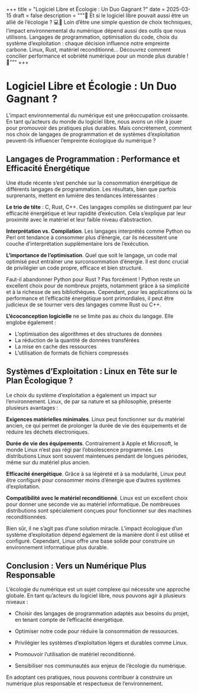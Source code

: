 +++
title = "Logiciel Libre et Écologie : Un Duo Gagnant ?"
date = 2025-03-15
draft = false
description = """🌿 Et si le logiciel libre pouvait aussi être un allié de l’écologie ? 💻🌱 Loin d’être une simple question de choix techniques, l’impact environnemental du numérique dépend aussi des outils que nous utilisons. Langages de programmation, optimisation du code, choix du système d’exploitation : chaque décision influence notre empreinte carbone. Linux, Rust, matériel reconditionné… Découvrez comment concilier performance et sobriété numérique pour un monde plus durable ! 🚀"""
+++
# Logiciel Libre et Écologie : Un Duo Gagnant ?

L’impact environnemental du numérique est une préoccupation croissante. En tant qu’acteurs du monde du logiciel libre, nous avons un rôle à jouer pour promouvoir des pratiques plus durables. Mais concrètement, comment nos choix de langages de programmation et de systèmes d’exploitation peuvent-ils influencer l’empreinte écologique du numérique ?

## **Langages de Programmation : Performance et Efficacité Énergétique**

Une étude récente s’est penchée sur la consommation énergétique de différents langages de programmation. Les résultats, bien que parfois surprenants, mettent en lumière des tendances intéressantes :

**Le trio de tête** : C, Rust, C++. Ces langages compilés se distinguent par leur efficacité énergétique et leur rapidité d’exécution. Cela s’explique par leur proximité avec le matériel et leur faible niveau d’abstraction.

**Interprétation vs. Compilation**. Les langages interprétés comme Python ou Perl ont tendance à consommer plus d’énergie, car ils nécessitent une couche d’interprétation supplémentaire lors de l’exécution.

**L’importance de l’optimisation**. Quel que soit le langage, un code mal optimisé peut entraîner une surconsommation d’énergie. Il est donc crucial de privilégier un code propre, efficace et bien structuré.

Faut-il abandonner Python pour Rust ? Pas forcément ! Python reste un excellent choix pour de nombreux projets, notamment grâce à sa simplicité et à la richesse de ses bibliothèques. Cependant, pour les applications où la performance et l’efficacité énergétique sont primordiales, il peut être judicieux de se tourner vers des langages comme Rust ou C++.

**L’écoconception logicielle** ne se limite pas au choix du langage. Elle englobe également :

*   L’optimisation des algorithmes et des structures de données
*   La réduction de la quantité de données transférées
*   La mise en cache des ressources
*   L’utilisation de formats de fichiers compressés

## **Systèmes d’Exploitation : Linux en Tête sur le Plan Écologique ?**

Le choix du système d’exploitation a également un impact sur l’environnement. Linux, de par sa nature et sa philosophie, présente plusieurs avantages :

**Exigences matérielles minimales**. Linux peut fonctionner sur du matériel ancien, ce qui permet de prolonger la durée de vie des équipements et de réduire les déchets électroniques.

**Durée de vie des équipements**. Contrairement à Apple et Microsoft, le monde Linux n’est pas régi par l’obsolescence programmée. Les distributions Linux sont souvent maintenues pendant de longues périodes, même sur du matériel plus ancien.

**Efficacité énergétique**. Grâce à sa légèreté et à sa modularité, Linux peut être configuré pour consommer moins d’énergie que d’autres systèmes d’exploitation.

**Compatibilité avec le matériel reconditionné**. Linux est un excellent choix pour donner une seconde vie au matériel informatique. De nombreuses distributions sont spécialement conçues pour fonctionner sur des machines reconditionnées.

Bien sûr, il ne s’agit pas d’une solution miracle. L’impact écologique d’un système d’exploitation dépend également de la manière dont il est utilisé et configuré. Cependant, Linux offre une base solide pour construire un environnement informatique plus durable.

## **Conclusion : Vers un Numérique Plus Responsable**

L’écologie du numérique est un sujet complexe qui nécessite une approche globale. En tant qu’acteurs du logiciel libre, nous pouvons agir à plusieurs niveaux :

*   Choisir des langages de programmation adaptés aux besoins du projet, en tenant compte de l’efficacité énergétique.
    
*   Optimiser notre code pour réduire la consommation de ressources.
    
*   Privilégier les systèmes d’exploitation légers et durables comme Linux.
    
*   Promouvoir l’utilisation de matériel reconditionné.
    
*   Sensibiliser nos communautés aux enjeux de l’écologie du numérique.
    

En adoptant ces pratiques, nous pouvons contribuer à construire un numérique plus responsable et respectueux de l’environnement.